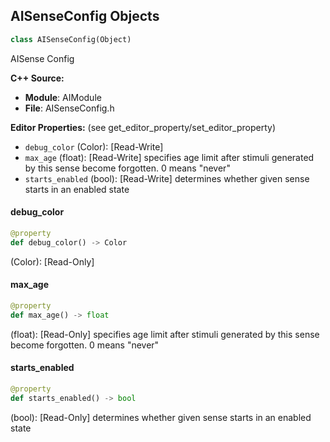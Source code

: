 ## AISenseConfig Objects

```python
class AISenseConfig(Object)
```

AISense Config

**C++ Source:**

- **Module**: AIModule
- **File**: AISenseConfig.h

**Editor Properties:** (see get_editor_property/set_editor_property)

- ``debug_color`` (Color):  [Read-Write]
- ``max_age`` (float):  [Read-Write] specifies age limit after stimuli generated by this sense become forgotten. 0 means "never"
- ``starts_enabled`` (bool):  [Read-Write] determines whether given sense starts in an enabled state

<a id="unreal.AISenseConfig.debug_color"></a>

#### debug_color

```python
@property
def debug_color() -> Color
```

(Color):  [Read-Only]

<a id="unreal.AISenseConfig.max_age"></a>

#### max_age

```python
@property
def max_age() -> float
```

(float):  [Read-Only] specifies age limit after stimuli generated by this sense become forgotten. 0 means "never"

<a id="unreal.AISenseConfig.starts_enabled"></a>

#### starts_enabled

```python
@property
def starts_enabled() -> bool
```

(bool):  [Read-Only] determines whether given sense starts in an enabled state

<a id="unreal.AISenseConfig_Blueprint"></a>